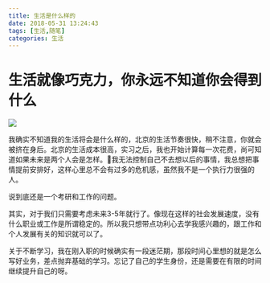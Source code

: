 ```yaml
---
title: 生活是什么样的
date: 2018-05-31 13:24:43
tags: [生活,随笔]
categories: 生活
---
```


# 生活就像巧克力，你永远不知道你会得到什么

<img src="http://ojxko64c5.bkt.clouddn.com/IMG_20180530_192253.jpg" class="full-image" />

<!-- more -->
我确实不知道我的生活将会是什么样的，北京的生活节奏很快，稍不注意，你就会被挤在身后。北京的生活成本很高，实习之后，我也开始计算每一次花费，尚可知道如果未来是两个人会是怎样。我无法控制自己不去想以后的事情，我总想把事情提前安排好，这样心里总不会有过多的危机感，虽然我不是一个执行力很强的人。

说到底还是一个考研和工作的问题。

其实，对于我们只需要考虑未来3-5年就行了。像现在这样的社会发展速度，没有什么职业或工作是所谓稳定的。所以我只想带点功利心去学我感兴趣的，跟工作和个人发展有关的知识就可以了。

关于不断学习，我在刚入职的时候确实有一段迷茫期，那段时间心里想的就是怎么写好业务，差点抛弃基础的学习。忘记了自己的学生身份，还是需要在有限的时间继续提升自己的呀。